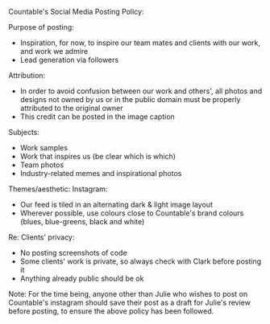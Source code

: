 Countable's Social Media Posting Policy:



Purpose of posting:
- Inspiration, for now, to inspire our team mates and clients with our work, and work we admire
- Lead generation via followers

Attribution:
- In order to avoid confusion between our work and others', all photos and designs not owned by us or in the public domain must be properly attributed to the original owner
- This credit can be posted in the image caption

Subjects:
- Work samples
- Work that inspires us (be clear which is which)
- Team photos
- Industry-related memes and inspirational photos

Themes/aesthetic:
Instagram:
- Our feed is tiled in an alternating dark & light image layout
- Wherever possible, use colours close to Countable's brand colours (blues, blue-greens, black and white)

Re: Clients' privacy:
- No posting screenshots of code
- Some clients' work is private, so always check with Clark before posting it
- Anything already public should be ok

Note:  For the time being, anyone other than Julie who wishes to post on Countable's instagram should save their post as a draft for Julie's review before posting, to ensure the above policy has been followed.


